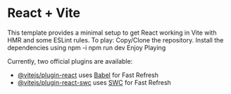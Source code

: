 # React + Vite

This template provides a minimal setup to get React working in Vite with HMR and some ESLint rules. 
To play: 
Copy/Clone the repository.
Install the dependencies using npm -i
npm run dev
Enjoy Playing


Currently, two official plugins are available:

- [@vitejs/plugin-react](https://github.com/vitejs/vite-plugin-react/blob/main/packages/plugin-react/README.md) uses [Babel](https://babeljs.io/) for Fast Refresh
- [@vitejs/plugin-react-swc](https://github.com/vitejs/vite-plugin-react-swc) uses [SWC](https://swc.rs/) for Fast Refresh

